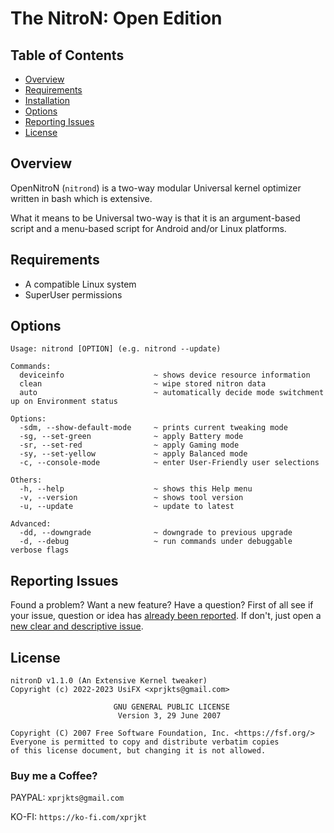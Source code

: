 
# The NitroN: Open Edition

## Table of Contents

- [Overview](#overview)
- [Requirements](#requirements)
- [Installation](#installation)
- [Options](#options)
- [Reporting Issues](#reporting-issues)
- [License](#license)

## Overview
OpenNitroN (`nitrond`) is a two-way modular Universal kernel 
optimizer written in bash which is extensive.

What it means to be Universal two-way is that it is
an argument-based script and a menu-based script for Android and/or Linux platforms.

## Requirements
- A compatible Linux system
- SuperUser permissions

## Options
```
Usage: nitrond [OPTION] (e.g. nitrond --update)

Commands:
  deviceinfo                    ~ shows device resource information
  clean                         ~ wipe stored nitron data
  auto                          ~ automatically decide mode switchment up on Environment status

Options:
  -sdm, --show-default-mode     ~ prints current tweaking mode
  -sg, --set-green              ~ apply Battery mode
  -sr, --set-red                ~ apply Gaming mode
  -sy, --set-yellow             ~ apply Balanced mode
  -c, --console-mode            ~ enter User-Friendly user selections

Others:
  -h, --help                    ~ shows this Help menu
  -v, --version                 ~ shows tool version
  -u, --update                  ~ update to latest

Advanced:
  -dd, --downgrade              ~ downgrade to previous upgrade
  -d, --debug                   ~ run commands under debuggable verbose flags
```

## Reporting Issues

Found a problem? Want a new feature? Have a question?
First of all see if your issue, question or idea has [already been reported](https://github.com/UsiFX/OpenNitroN/issues?q=is%3Aissue). 
If don't, just open a [new clear and descriptive issue](https://github.com/UsiFX/OpenNitroN/issues/new/choose).

## License

```
nitronD v1.1.0 (An Extensive Kernel tweaker)
Copyright (c) 2022-2023 UsiFX <xprjkts@gmail.com>

                       GNU GENERAL PUBLIC LICENSE
                        Version 3, 29 June 2007

Copyright (C) 2007 Free Software Foundation, Inc. <https://fsf.org/>
Everyone is permitted to copy and distribute verbatim copies
of this license document, but changing it is not allowed.
```

### Buy me a Coffee?

PAYPAL: `xprjkts@gmail.com`

KO-FI: `https://ko-fi.com/xprjkt`

